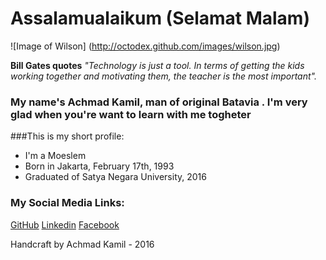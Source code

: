# Assalamualaikum (Selamat Malam) 

![Image of Wilson] (http://octodex.github.com/images/wilson.jpg)

__Bill Gates quotes__
*"Technology is just a tool. In terms of getting the kids working together and motivating them, the teacher is the most important".*

### My name's Achmad Kamil, man of original Batavia . I'm very glad when you're want to learn with me togheter

###This is my short profile:
* I'm a Moeslem
* Born in Jakarta, February 17th, 1993
* Graduated of Satya Negara University, 2016

### My Social Media Links:
[GitHub](http://github.com/kahmadsyt)
[Linkedin](https://id.linkedin.com/in/achmadkamil)
[Facebook](https://www.facebook.com/AchKamil)

Handcraft by Achmad Kamil - 2016



